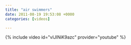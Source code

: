 ```yaml
---
title: "air swimmers"
date: 2011-08-19 19:53:08 +0000
categories: [videos]

---
```

{% include video id="vIJINiK9azc" provider="youtube" %}